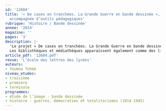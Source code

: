```yaml
---
id: '12684'
title: '« De cases en tranchées. La Grande Guerre en bande dessinée », une exposition
  accompagnée d’outils pédagogiques'
rubrique: 'Histoire / Bande dessinée'
annee: '2014'
magazine: ''
pages: '3'
description: |-
  'Le projet « De cases en tranchées. La Grande Guerre en bande dessinée », conçu par l’association Bulle en tête, est constitué d’une exposition et d’un ensemble d’ateliers pédagogiques, vise en priorité les élèves des établissements scolaires du second degré (programmes de troisième, première et terminale) par le biais des lieux de médiation culturelle que sont les centres de documentation et d’information des établissements scolaires.
  Les bibliothèques et médiathèques apparaissent également comme des lieux privilégiés pour la diffusion de ce projet, qui pourra ainsi rencontrer un public plus large. L’objectif principal est d’accompagner le public dans la compréhension et la lecture de ces récits de bande dessinée, de stimuler sa capacité d’analyse de documents et d’images et, in fine, d’approfondir ses connaissances sur la période historique.'
article_pdf: '12684.pdf'
revue: 'L’école des lettres des lycées'
auteurs:
- Youmna Tohmé
niveau_etudes:
- troisième
- première
- terminale
programmes:
- étude de l’image - bande dessinée
- histoire - guerres, démocraties et totalitarismes (1914-1945)
---
```


